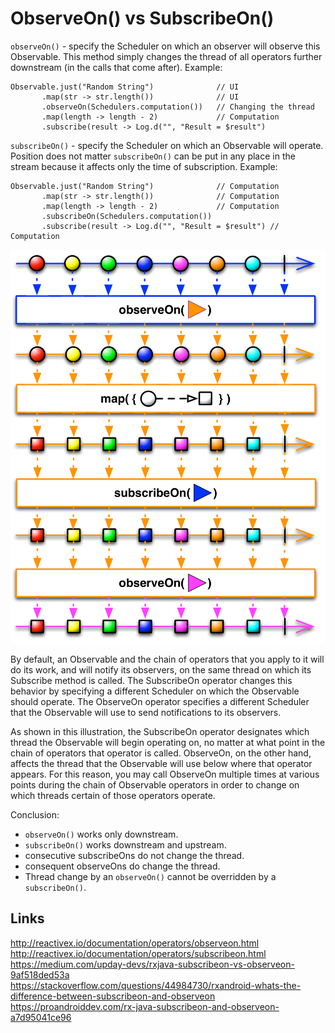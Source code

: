# ObserveOn() vs SubscribeOn()

`observeOn()` - specify the Scheduler on which an observer will observe this Observable. This method simply changes the thread of all operators further downstream (in the calls that come after). Example: 
```
Observable.just("Random String")              // UI
       .map(str -> str.length())              // UI
       .observeOn(Schedulers.computation())   // Changing the thread
       .map(length -> length - 2)             // Computation
       .subscribe(result -> Log.d("", "Result = $result")
```

`subscribeOn()` - specify the Scheduler on which an Observable will operate. Position does not matter `subscribeOn()` can be put in any place in the stream because it affects only the time of subscription. Example:
```
Observable.just("Random String")              // Computation
       .map(str -> str.length())              // Computation
       .map(length -> length - 2)             // Computation
       .subscribeOn(Schedulers.computation()) 
       .subscribe(result -> Log.d("", "Result = $result") // Computation
```


![](./res/schedulers.png "Schedulers")

By default, an Observable and the chain of operators that you apply to it will do its work, and will notify its observers, on the same thread on which its Subscribe method is called. The SubscribeOn operator changes this behavior by specifying a different Scheduler on which the Observable should operate. The ObserveOn operator specifies a different Scheduler that the Observable will use to send notifications to its observers.

As shown in this illustration, the SubscribeOn operator designates which thread the Observable will begin operating on, no matter at what point in the chain of operators that operator is called. ObserveOn, on the other hand, affects the thread that the Observable will use below where that operator appears. For this reason, you may call ObserveOn multiple times at various points during the chain of Observable operators in order to change on which threads certain of those operators operate.

Conclusion:
- `observeOn()` works only downstream.
- `subscribeOn()` works downstream and upstream.
- consecutive subscribeOns do not change the thread.
- consequent observeOns do change the thread.
- Thread change by an `observeOn()` cannot be overridden by a `subscribeOn()`.

## Links
http://reactivex.io/documentation/operators/observeon.html  
http://reactivex.io/documentation/operators/subscribeon.html  
https://medium.com/upday-devs/rxjava-subscribeon-vs-observeon-9af518ded53a  
https://stackoverflow.com/questions/44984730/rxandroid-whats-the-difference-between-subscribeon-and-observeon  
https://proandroiddev.com/rx-java-subscribeon-and-observeon-a7d95041ce96
